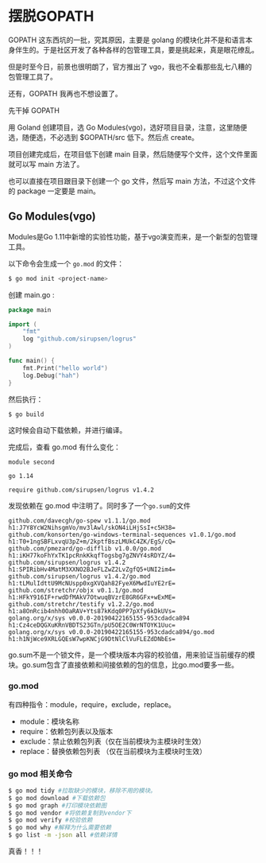 # 摆脱GOPATH

GOPATH 这东西坑的一批，究其原因，主要是 golang 的模块化并不是和语言本身伴生的。于是社区开发了各种各样的包管理工具，要是挑起来，真是眼花缭乱。

但是时至今日，前景也很明朗了，官方推出了 vgo，我也不全看那些乱七八糟的包管理工具了。

还有，GOPATH 我再也不想设置了。



先干掉 GOPATH

用 Goland 创建项目，选 Go Modules(vgo)，选好项目目录，注意，这里随便选，随便选，不必选到 $GOPATH/src 低下。然后点 create。

项目创建完成后，在项目低下创建 main 目录，然后随便写个文件，这个文件里面就可以写 main 方法了。

也可以直接在项目跟目录下创建一个 go 文件，然后写 main 方法，不过这个文件的 package 一定要是 main。



##  Go Modules(vgo)

Modules是Go 1.11中新增的实验性功能，基于vgo演变而来，是一个新型的包管理工具。

以下命令会生成一个 `go.mod` 的文件：

```bash
$ go mod init <project-name>
```

创建 main.go :

```go
package main

import (
	"fmt"
	log "github.com/sirupsen/logrus"
)

func main() {
	fmt.Print("hello world")
	log.Debug("hah")
}
```

然后执行：

```bash
$ go build
```

这时候会自动下载依赖，并进行编译。

完成后，查看 go.mod 有什么变化：

```
module second

go 1.14

require github.com/sirupsen/logrus v1.4.2
```

发现依赖在 go.mod 中注明了。同时多了一个`go.sum`的文件

```
github.com/davecgh/go-spew v1.1.1/go.mod h1:J7Y8YcW2NihsgmVo/mv3lAwl/skON4iLHjSsI+c5H38=
github.com/konsorten/go-windows-terminal-sequences v1.0.1/go.mod h1:T0+1ngSBFLxvqU3pZ+m/2kptfBszLMUkC4ZK/EgS/cQ=
github.com/pmezard/go-difflib v1.0.0/go.mod h1:iKH77koFhYxTK1pcRnkKkqfTogsbg7gZNVY4sRDYZ/4=
github.com/sirupsen/logrus v1.4.2 h1:SPIRibHv4MatM3XXNO2BJeFLZwZ2LvZgfQ5+UNI2im4=
github.com/sirupsen/logrus v1.4.2/go.mod h1:tLMulIdttU9McNUspp0xgXVQah82FyeX6MwdIuYE2rE=
github.com/stretchr/objx v0.1.1/go.mod h1:HFkY916IF+rwdDfMAkV7OtwuqBVzrE8GR6GFx+wExME=
github.com/stretchr/testify v1.2.2/go.mod h1:a8OnRcib4nhh0OaRAV+Yts87kKdq0PP7pXfy6kDkUVs=
golang.org/x/sys v0.0.0-20190422165155-953cdadca894 h1:Cz4ceDQGXuKRnVBDTS23GTn/pU5OE2C0WrNTOYK1Uuc=
golang.org/x/sys v0.0.0-20190422165155-953cdadca894/go.mod h1:h1NjWce9XRLGQEsW7wpKNCjG9DtNlClVuFLEZdDNbEs=
```

go.sum不是一个锁文件，是一个模块版本内容的校验值，用来验证当前缓存的模块。go.sum包含了直接依赖和间接依赖的包的信息，比go.mod要多一些。



### go.mod

有四种指令：module，require，exclude，replace。

- module：模块名称
- require：依赖包列表以及版本
- exclude：禁止依赖包列表（仅在当前模块为主模块时生效）
- replace：替换依赖包列表 （仅在当前模块为主模块时生效）

### go mod 相关命令

```bash
$ go mod tidy #拉取缺少的模块，移除不用的模块。
$ go mod download #下载依赖包
$ go mod graph #打印模块依赖图
$ go mod vendor #将依赖复制到vendor下
$ go mod verify #校验依赖
$ go mod why #解释为什么需要依赖
$ go list -m -json all #依赖详情
```



真香！！！













